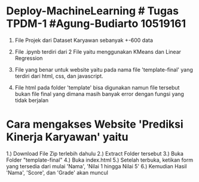 # Deploy-MachineLearning # Tugas TPDM-1 #Agung-Budiarto 10519161
1. File Projek dari Dataset Karyawan sebanyak +-600 data

2. File .ipynb terdiri dari 2 File yaitu menggunakan KMeans dan Linear Regression

3. File yang benar untuk website yaitu pada nama file 'template-final' yang terdiri dari html, css, dan javascript.

4. File html pada folder 'template' bisa digunakan namun file tersebut bukan file final yang dimana masih banyak error dengan fungsi yang tidak berjalan

# Cara mengakses Website 'Prediksi Kinerja Karyawan' yaitu
  1.) Download File Zip terlebih dahulu
  2.) Extract Folder tersebut
  3.) Buka Folder "template-final"
  4.) Buka index.html
  5.) Setelah terbuka, ketikan form yang tersedia dari mulai 'Nama', 'Nilai 1 hingga Nilai 5'
  6.) Kemudian Hasil 'Nama', 'Score', dan 'Grade' akan muncul
